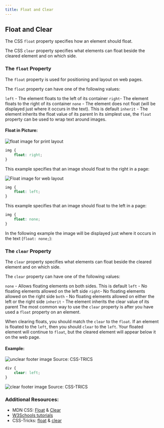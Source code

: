 ```yaml
---
title: Float and Clear
---
```

## Float and Clear

The CSS `float` property specifies how an element should float.

The CSS `clear` property specifies what elements can float beside the cleared element and on which side.

### The `float` Property
The `float` property is used for positioning and layout on web pages.

The `float` property can have one of the following values:

`left` - The element floats to the left of its container
`right`- The element floats to the right of its container
`none` - The element does not float (will be displayed just where it occurs in the text). This is default
`inherit` - The element inherits the float value of its parent
In its simplest use, the `float` property can be used to wrap text around images.

#### Float in Picture: 
![float image for print layout](https://github.com/jamal-pb95/guides/blob/master/assets/css3-float-print-layout.png "css-tricks-float-img")

```css
img {
    float: right;
}
```
This example specifies that an image should float to the right in a page:

![Float image for web layout](https://github.com/jamal-pb95/guides/blob/master/assets/css3-float-web-text-wrap.png "float img web")
```css
img {
    float: left;
}
```
This example specifies that an image should float to the left in a page:

```css
img {
    float: none;
}
```

In the following example the image will be displayed just where it occurs in the text (`float: none;`):


### The `clear` Property
The `clear` property specifies what elements can float beside the cleared element and on which side.

The `clear` property can have one of the following values:

`none` - Allows floating elements on both sides. This is default
`left` - No floating elements allowed on the left side
`right`- No floating elements allowed on the right side
`both` - No floating elements allowed on either the left or the right side
`inherit` - The element inherits the clear value of its parent
The most common way to use the `clear` property is after you have used a `float` property on an element.

When clearing floats, you should match the `clear` to the `float`. If an element is floated to the `left`, then you should `clear` to the `left`. Your floated element will continue to `float`, but the cleared element will appear below it on the web page.

#### Example:
![unclear footer image](https://github.com/jamal-pb95/guides/blob/master/assets/unclearedfooter.png "unclear footer image")
Source: CSS-TRICS
```css
div {
    clear: left;
}
```
![clear footer image](https://github.com/jamal-pb95/guides/blob/master/assets/clearedfooter.png "clear footer image")
Source: CSS-TRICS

### Additional Resources:
- MDN CSS: [Float](https://developer.mozilla.org/en-US/docs/Web/CSS/float) & [Clear](https://developer.mozilla.org/en-US/docs/Web/CSS/clear)
- [W3Schools tutorials](https://www.w3schools.com/css/css_float.asp)
- CSS-Tricks: [float](https://css-tricks.com/all-about-floats/) & [clear](https://css-tricks.com/almanac/properties/c/clear/)
